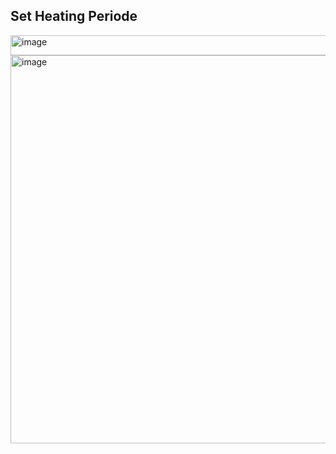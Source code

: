 ## Set Heating Periode


<img width="532" height="32" alt="image" src="https://github.com/user-attachments/assets/ec428dff-161b-4928-ab50-6090f5d713a9" />



<img width="1033" height="621" alt="image" src="https://github.com/user-attachments/assets/cdafaabe-8cbd-43c0-b8f5-e13a200e82f0" />
